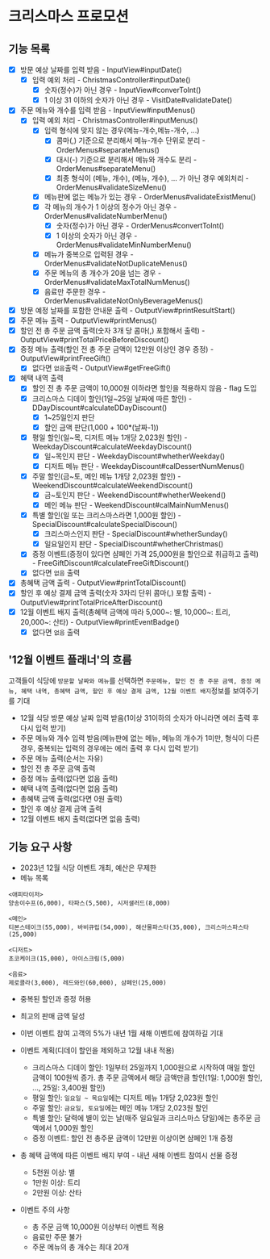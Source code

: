 # 크리스마스 프로모션
## 기능 목록
- [X] 방문 예상 날짜를 입력 받음 - InputView#inputDate()
  - [X] 입력 예외 처리 - ChristmasController#inputDate()
    - [X] 숫자(정수)가 아닌 경우 - InputView#converToInt()
    - [X] 1 이상 31 이하의 숫자가 아닌 경우 - VisitDate#validateDate()
- [X] 주문 메뉴와 개수를 입력 받음 - InputView#inputMenus()
  - [X] 입력 예외 처리 - ChristmasController#inputMenus()
    - [X] 입력 형식에 맞지 않는 경우(메뉴-개수,메뉴-개수, ...)
      - [X] 콤마(,) 기준으로 분리해서 메뉴-개수 단위로 분리 - OrderMenus#separateMenus()
      - [X] 대시(-) 기준으로 분리해서 메뉴와 개수도 분리 - OrderMenus#separateMenu()
      - [X] 최종 형식이 (메뉴, 개수), (메뉴, 개수), ... 가 아닌 경우 예외처리 - OrderMenus#validateSizeMenu()
    - [X] 메뉴판에 없는 메뉴가 있는 경우 - OrderMenus#validateExistMenu()
    - [X] 각 메뉴의 개수가 1 이상의 정수가 아닌 경우 - OrderMenus#validateNumberMenu()
      - [X] 숫자(정수)가 아닌 경우 - OrderMenus#convertToInt()
      - [X] 1 이상의 숫자가 아닌 경우 - OrderMenus#validateMinNumberMenu()
    - [X] 메뉴가 중복으로 입력된 경우 - OrderMenus#validateNotDuplicateMenus()
    - [X] 주문 메뉴의 총 개수가 20을 넘는 경우 - OrderMenus#validateMaxTotalNumMenus()
    - [X] 음료만 주문한 경우 - OrderMenus#validateNotOnlyBeverageMenus()
- [X] 방문 예정 날짜를 포함한 안내문 출력 - OutputView#printResultStart()
- [X] 주문 메뉴 출력 - OutputView#printMenus()
- [X] 할인 전 총 주문 금액 출력(숫자 3개 당 콤마(,) 포함해서 출력) - OutputView#printTotalPriceBeforeDiscount()
- [X] 증정 메뉴 출력(할인 전 총 주문 금액이 12만원 이상인 경우 증정) - OutputView#printFreeGift()
  - [X] 없다면 `없음`출력 - OutputView#getFreeGift()
- [X] 혜택 내역 출력
  - [X] 할인 전 총 주문 금액이 10,000원 이하라면 할인을 적용하지 않음 - flag 도입
  - [X] 크리스마스 디데이 할인(1일~25일 날짜에 따른 할인) - DDayDiscount#calculateDDayDiscount()
    - [X] 1~25일인지 판단
    - [X] 할인 금액 판단(1,000 + 100*(날짜-1))
  - [X] 평일 할인(일~목, 디저트 메뉴 1개당 2,023원 할인) - WeekdayDiscount#calculateWeekdayDiscount()
    - [X] 일~목인지 판단 - WeekdayDiscount#whetherWeekday()
    - [X] 디저트 메뉴 판단 - WeekdayDiscount#calDessertNumMenus()
  - [X] 주말 할인(금~토, 메인 메뉴 1개당 2,023원 할인) - WeekendDiscount#calculateWeekendDiscount()
    - [X] 금~토인지 판단 - WeekendDiscount#whetherWeekend()
    - [X] 메인 메뉴 판단 - WeekendDiscount#calMainNumMenus()
  - [X] 특별 할인(일 또는 크리스마스라면 1,000원 할인) - SpecialDiscount#calculateSpecialDiscoun()
    - [X] 크리스마스인지 판단 - SpecialDiscount#whetherSunday()
    - [X] 일요일인지 판단 - SpecialDiscount#whetherChristmas()
  - [X] 증정 이벤트(증정이 있다면 샴페인 가격 25,000원을 할인으로 취급하고 출력) - FreeGiftDiscount#calculateFreeGiftDiscount()
  - [X] 없다면 `없음` 출력
- [X] 총혜택 금액 출력 - OutputView#printTotalDiscount()
- [X] 할인 후 예상 결제 금액 출력(숫자 3자리 단위 콤마(,) 포함 출력) - OutputView#printTotalPriceAfterDiscount()
- [X] 12월 이벤트 배지 출력(총혜택 금액에 따라 5,000~: 별, 10,000~: 트리, 20,000~: 산타) - OutputView#printEventBadge()
  - [X] 없다면 `없음` 출력

## '12월 이벤트 플래너'의 흐름
고객들이 식당에 `방문할 날짜와 메뉴`를 선택하면 `주문메뉴, 할인 전 총 주문 금액, 증정 메뉴, 혜택 내역, 총혜택 금액, 할인 후 예상 결제 금액, 12월 이벤트 배지`정보를 보여주기를 기대
- 12월 식당 방문 예상 날짜 입력 받음(1이상 31이하의 숫자가 아니라면 에러 출력 후 다시 입력 받기)
- 주문 메뉴와 개수 입력 받음(메뉴판에 없는 메뉴, 메뉴의 개수가 1미만, 형식이 다른 경우, 중복되는 입력의 경우에는 에러 출력 후 다시 입력 받기)
- 주문 메뉴 출력(순서는 자유)
- 할인 전 총 주문 금액 출력
- 증정 메뉴 출력(없다면 없음 출력)
- 혜택 내역 출력(없다면 없음 출력)
- 총혜택 금액 출력(없다면 0원 출력)
- 할인 후 예상 결제 금액 출력
- 12월 이벤트 배지 출력(없다면 없음 출력)

## 기능 요구 사항
- 2023년 12월 식당 이벤트 개최, 예산은 무제한
- 메뉴 목록
```
<애피타이저>
양송이수프(6,000), 타파스(5,500), 시저샐러드(8,000)

<메인>
티본스테이크(55,000), 바비큐립(54,000), 해산물파스타(35,000), 크리스마스파스타(25,000)

<디저트>
초코케이크(15,000), 아이스크림(5,000)

<음료>
제로콜라(3,000), 레드와인(60,000), 샴페인(25,000)
```
- 중복된 할인과 증정 허용
- 최고의 판매 금액 달성
- 이번 이벤트 참여 고객의 5%가 내년 1월 새해 이벤트에 참여하길 기대

- 이벤트 계획(디데이 할인을 제외하고 12월 내내 적용)
  - 크리스마스 디데이 할인: 1일부터 25일까지 1,000원으로 시작하여 매일 할인 금액이 100원씩 증가. 총 주문 금액에서 해당 금액만큼 할인(1일: 1,000원 할인, ..., 25일: 3,400원 할인)
  - 평일 할인: `일요일 ~ 목요일`에는 디저트 메뉴 1개당 2,023원 할인
  - 주말 할인: `금요일, 토요일`에는 메인 메뉴 1개당 2,023원 할인
  - 특별 할인: 달력에 별이 있는 날(매주 일요일과 크리스마스 당일)에는 총주문 금액에서 1,000원 할인
  - 증정 이벤트: 할인 전 총주문 금액이 12만원 이상이면 샴페인 1개 증정
- 총 혜택 금액에 따른 이벤트 배지 부여 - 내년 새해 이벤트 참여시 선물 증정
  - 5천원 이상: 별
  - 1만원 이상: 트리
  - 2만원 이상: 산타
- 이벤트 주의 사항
  - 총 주문 금액 10,000원 이상부터 이벤트 적용
  - 음료만 주문 불가
  - 주문 메뉴의 총 개수는 최대 20개